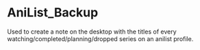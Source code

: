 # AniList_Backup
Used to create a note on the desktop with the titles of every watching/completed/planning/dropped series on an anilist profile.
